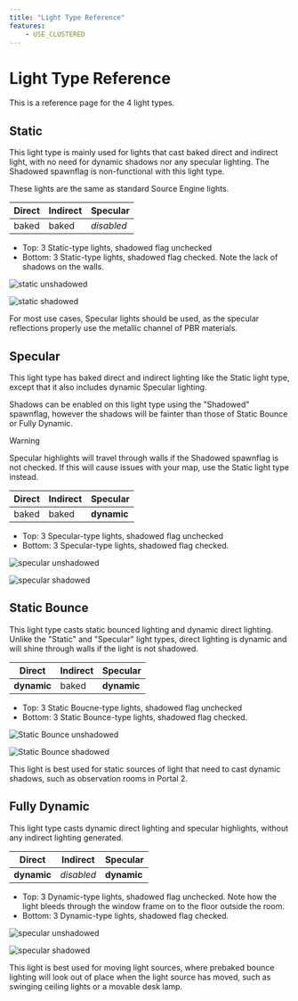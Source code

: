 ```yaml
---
title: "Light Type Reference"
features:
    - USE_CLUSTERED
---
```

# Light Type Reference

This is a reference page for the 4 light types.

## Static

This light type is mainly used for lights that cast baked direct and indirect light, with no need for dynamic shadows nor any specular lighting. The Shadowed spawnflag is non-functional with this light type.

These lights are the same as standard Source Engine lights.

| Direct | Indirect | Specular     |
| ------ | -------- | ------------ |
| baked  | baked    | *disabled* |

* Top: 3 Static-type lights, shadowed flag unchecked
* Bottom: 3 Static-type lights, shadowed flag checked. Note the lack of shadows on the walls.

![static unshadowed](images\unshadowed_static.jpg)

![static shadowed](images\shadowed_static.jpg)

For most use cases, Specular lights should be used, as the specular reflections properly use the metallic channel of PBR materials.

## Specular

This light type has baked direct and indirect lighting like the Static light type, except that it also includes dynamic Specular lighting.

Shadows can be enabled on this light type using the "Shadowed" spawnflag, however the shadows will be fainter than those of Static Bounce or Fully Dynamic. 

> [!WARNING]
> Specular highlights will travel through walls if the Shadowed spawnflag is not checked. If this will cause issues with your map, use the Static light type instead.

| Direct | Indirect | Specular          |
| ------ | -------- | ----------------- |
| baked  | baked    | **dynamic** |

* Top: 3 Specular-type lights, shadowed flag unchecked
* Bottom: 3 Specular-type lights, shadowed flag checked.

![specular unshadowed](images\unshadowed_specular.jpg)

![specular shadowed](images\shadowed_specular.jpg)

## Static Bounce

This light type casts static bounced lighting and dynamic direct lighting. Unlike the "Static" and "Specular" light types, direct lighting is dynamic and will shine through walls if the light is not shadowed.

| Direct            | Indirect | Specular          |
| ----------------- | -------- | ----------------- |
| **dynamic** | baked    | **dynamic** |

* Top: 3 Static Boucne-type lights, shadowed flag unchecked
* Bottom: 3 Static Bounce-type lights, shadowed flag checked.

![Static Bounce unshadowed](images\unshadowed_staticb.jpg)

![Static Bounce shadowed](images\shadowed_staticb.jpg)

This light is best used for static sources of light that need to cast dynamic shadows, such as observation rooms in Portal 2.

## Fully Dynamic

This light type casts dynamic direct lighting and specular highlights, without any indirect lighting generated.

| Direct            | Indirect     | Specular          |
| ----------------- | ------------ | ----------------- |
| **dynamic** | *disabled* | **dynamic** |

* Top: 3 Dynamic-type lights, shadowed flag unchecked. Note how the light bleeds through the window frame on to the floor outside the room.
* Bottom: 3 Dynamic-type lights, shadowed flag checked.

![specular unshadowed](images\unshadowed_dynamic.jpg)

![specular shadowed](images\shadowed_dynamic.jpg)

This light is best used for moving light sources, where prebaked bounce lighting will look out of place when the light source has moved, such as swinging ceiling lights or a movable desk lamp.
